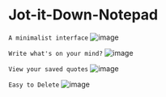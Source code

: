 # Jot-it-Down-Notepad

```A minimalist interface```
![image](https://user-images.githubusercontent.com/64537788/136651887-b3365497-8fc0-4327-97fd-532a5ae6b987.png)

```Write what's on your mind?```
![image](https://user-images.githubusercontent.com/64537788/136653176-385aa8c1-976f-4f90-959d-948277a4918f.png)

```View your saved quotes```
![image](https://user-images.githubusercontent.com/64537788/136653045-cd9dcb71-d606-45c8-9c8a-f44dcf4bce9e.png)

```Easy to Delete```
![image](https://user-images.githubusercontent.com/64537788/136653422-3aec74f9-edb5-4143-882f-ea5ba359974a.png)
